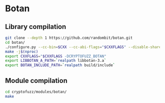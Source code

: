 # Botan

## Library compilation

```sh
git clone --depth 1 https://github.com/randombit/botan.git
cd botan/
./configure.py --cc-bin=$CXX --cc-abi-flags="$CXXFLAGS" --disable-shared --disable-modules=locking_allocator,x509,tls --build-targets=static --without-documentation
make -j$(nproc)
export CXXFLAGS="$CXXFLAGS -DCRYPTOFUZZ_BOTAN"
export LIBBOTAN_A_PATH=`realpath libbotan-3.a`
export BOTAN_INCLUDE_PATH=`realpath build/include`
```

## Module compilation

```sh
cd cryptofuzz/modules/botan/
make
```
